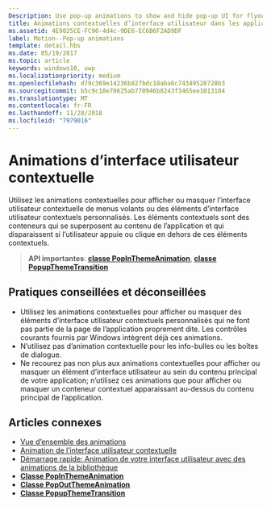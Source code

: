 ```yaml
---
Description: Use pop-up animations to show and hide pop-up UI for flyouts or custom pop-up UI elements. Pop-up elements are containers that appear over the app's content and are dismissed if the user taps or clicks outside of the pop-up element.
title: Animations contextuelles d’interface utilisateur dans les applications UWP
ms.assetid: 4E9025CE-FC90-4d4c-9DE6-EC6B6F2AD9DF
label: Motion--Pop-up animations
template: detail.hbs
ms.date: 05/19/2017
ms.topic: article
keywords: windows10, uwp
ms.localizationpriority: medium
ms.openlocfilehash: d79c369e14236b827bdc18aba6c74349528728b3
ms.sourcegitcommit: b5c9c18e70625ab770946b8243f3465ee1013184
ms.translationtype: MT
ms.contentlocale: fr-FR
ms.lasthandoff: 11/28/2018
ms.locfileid: "7979016"
---
```

# <a name="pop-up-ui-animations"></a>Animations d’interface utilisateur contextuelle



Utilisez les animations contextuelles pour afficher ou masquer l’interface utilisateur contextuelle de menus volants ou des éléments d’interface utilisateur contextuels personnalisés. Les éléments contextuels sont des conteneurs qui se superposent au contenu de l’application et qui disparaissent si l’utilisateur appuie ou clique en dehors de ces éléments contextuels.

> **API importantes**: [**classe PopInThemeAnimation**](https://msdn.microsoft.com/library/windows/apps/br210383), [**classe PopupThemeTransition**](https://msdn.microsoft.com/library/windows/apps/hh969172)


## <a name="dos-and-donts"></a>Pratiques conseillées et déconseillées


-   Utilisez les animations contextuelles pour afficher ou masquer des éléments d’interface utilisateur contextuels personnalisés qui ne font pas partie de la page de l’application proprement dite. Les contrôles courants fournis par Windows intègrent déjà ces animations.
-   N’utilisez pas d’animation contextuelle pour les info-bulles ou les boîtes de dialogue.
-   Ne recourez pas non plus aux animations contextuelles pour afficher ou masquer un élément d’interface utilisateur au sein du contenu principal de votre application; n’utilisez ces animations que pour afficher ou masquer un conteneur contextuel apparaissant au-dessus du contenu principal de l’application.

## <a name="related-articles"></a>Articles connexes

* [Vue d’ensemble des animations](https://msdn.microsoft.com/library/windows/apps/mt187350)
* [Animation de l’interface utilisateur contextuelle](https://msdn.microsoft.com/library/windows/apps/xaml/jj649433)
* [Démarrage rapide: Animation de votre interface utilisateur avec des animations de la bibliothèque](https://msdn.microsoft.com/library/windows/apps/xaml/hh452703)
* [**Classe PopInThemeAnimation**](https://msdn.microsoft.com/library/windows/apps/br210383)
* [**Classe PopOutThemeAnimation**](https://msdn.microsoft.com/library/windows/apps/br210391)
* [**Classe PopupThemeTransition**](https://msdn.microsoft.com/library/windows/apps/hh969172)

 

 




